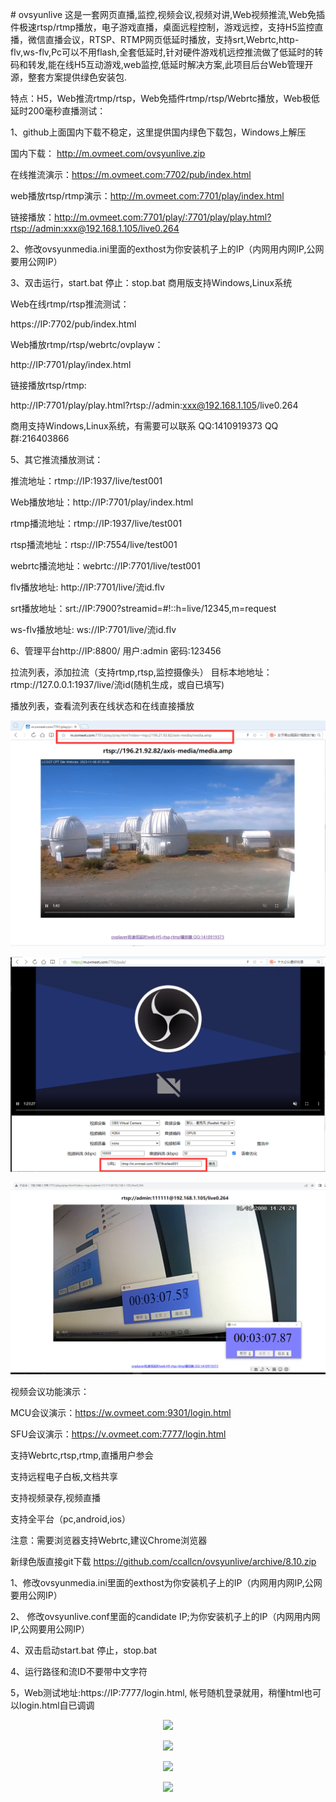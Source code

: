﻿﻿# ovsyunlive
这是一套网页直播,监控,视频会议,视频对讲,Web视频推流,Web免插件极速rtsp/rtmp播放，电子游戏直播，桌面远程控制，游戏远控，支持H5监控直播，微信直播会议，RTSP、RTMP网页低延时播放，支持srt,Webrtc,http-flv,ws-flv,Pc可以不用flash,全套低延时,针对硬件游戏机远控推流做了低延时的转码和转发,能在线H5互动游戏,web监控,低延时解决方案,此项目后台Web管理开源，整套方案提供绿色安装包.

特点：H5，Web推流rtmp/rtsp，Web免插件rtmp/rtsp/Webrtc播放，Web极低延时200毫秒直播测试：

1、github上面国内下载不稳定，这里提供国内绿色下载包，Windows上解压

国内下载： http://m.ovmeet.com/ovsyunlive.zip

在线推流演示：https://m.ovmeet.com:7702/pub/index.html

web播放rtsp/rtmp演示：http://m.ovmeet.com:7701/play/index.html

链接播放：http://m.ovmeet.com:7701/play/:7701/play/play.html?rtsp://admin:xxx@192.168.1.105/live0.264

2、修改ovsyunmedia.ini里面的exthost为你安装机子上的IP（内网用内网IP,公网要用公网IP）

3、双击运行，start.bat  停止：stop.bat  商用版支持Windows,Linux系统

Web在线rtmp/rtsp推流测试：

https://IP:7702/pub/index.html

Web播放rtmp/rtsp/webrtc/ovplayw：

http://IP:7701/play/index.html

链接播放rtsp/rtmp:

http://IP:7701/play/play.html?rtsp://admin:xxx@192.168.1.105/live0.264

商用支持Windows,Linux系统，有需要可以联系 QQ:1410919373 QQ群:216403866

5、其它推流播放测试：

推流地址：rtmp://IP:1937/live/test001

Web播放地址：http://IP:7701/play/index.html

rtmp播流地址：rtmp://IP:1937/live/test001

rtsp播流地址：rtsp://IP:7554/live/test001

webrtc播流地址：webrtc://IP:7701/live/test001

flv播放地址: http://IP:7701/live/流id.flv

srt播放地址：srt://IP:7900?streamid=#!::h=live/12345,m=request

ws-flv播放地址: ws://IP:7701/live/流id.flv

6、管理平台http://IP:8800/ 用户:admin 密码:123456

 拉流列表，添加拉流（支持rtmp,rtsp,监控摄像头） 目标本地地址：rtmp://127.0.0.1:1937/live/流id(随机生成，或自已填写) 

 播放列表，查看流列表在线状态和在线直接播放

<p align="center"><img src="https://github.com/ccallcn/ovsyunlive/raw/master/QQ图片20231106153916.png" /></p>
<p align="center"><img src="https://github.com/ccallcn/ovsyunlive/raw/master/QQ图片20220511161931.png" /></p>
<p align="center"><img src="https://github.com/ccallcn/ovsyunlive/raw/master/TIM截图20190519124506.png" /></p>
视频会议功能演示：

MCU会议演示：https://w.ovmeet.com:9301/login.html

SFU会议演示：https://v.ovmeet.com:7777/login.html

支持Webrtc,rtsp,rtmp,直播用户参会

支持远程电子白板,文档共享

支持视频录存,视频直播

支持全平台（pc,android,ios）

注意：需要浏览器支持Webrtc,建议Chrome浏览器

新绿色版直接git下载 https://github.com/ccallcn/ovsyunlive/archive/8.10.zip

1、修改ovsyunmedia.ini里面的exthost为你安装机子上的IP（内网用内网IP,公网要用公网IP）

2、 修改ovsyunlive.conf里面的candidate IP;为你安装机子上的IP（内网用内网IP,公网要用公网IP）

4、双击启动start.bat  停止，stop.bat

4、运行路径和流ID不要带中文字符

5，Web测试地址:https://IP:7777/login.html, 帐号随机登录就用，稍懂html也可以login.html自已调调
<p align="center"><img src="https://github.com/ccallcn/ovsyunlive/raw/master/TIM截图20190519120755.png" /></p>
<p align="center"><img src="https://github.com/ccallcn/ovsyunlive/raw/master/TIM截图20190519120849.png" /></p>
<p align="center"><img src="https://github.com/ccallcn/ovsyunlive/raw/master/TIM截图20190519120935.png" /></p>
<p align="center"><img src="https://github.com/ccallcn/ovsyunlive/raw/master/TIM截图20190424172015.png" /></p>







